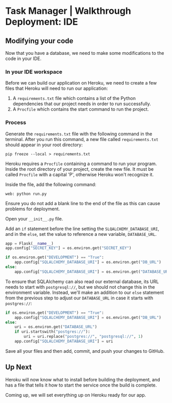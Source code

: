 # Task Manager | Walkthrough Deployment: IDE

## Modifying your code

Now that you have a database, we need to make some modifications to the code in your IDE.

### In your IDE workspace

Before we can build our application on Heroku, we need to create a few files that Heroku will need to run our application:

1. A `requirements.txt` file which contains a list of the Python dependencies that our project needs in order to run successfully.
2. A `Procfile` which contains the start command to run the project.

### Process

Generate the `requirements.txt` file with the following command in the terminal. After you run this command, a new file called `requirements.txt` should appear in your root directory:

```
pip freeze --local > requirements.txt
```

Heroku requires a `Procfile` containing a command to run your program. Inside the root directory of your project, create the new file. It must be called `Procfile` with a capital 'P', otherwise Heroku won't recognize it.

Inside the file, add the following command:

```
web: python run.py
```

Ensure you do not add a blank line to the end of the file as this can cause problems for deployment.

Open your `__init__.py` file.

Add an `if` statement before the line setting the `SLQALCHEMY_DATABASE_URI`, and in the `else`, set the value to reference a new variable, `DATABASE_URL`.

```python
app = Flask(__name__)
app.config["SECRET_KEY"] = os.environ.get("SECRET_KEY")

if os.environ.get("DEVELOPMENT") == "True":
    app.config["SQLALCHEMY_DATABASE_URI"] = os.environ.get("DB_URL")
else:
    app.config["SQLALCHEMY_DATABASE_URI"] = os.environ.get("DATABASE_URL")
```

To ensure that SQLAlchemy can also read our external database, its URL needs to start with `postgresql://`, but we should not change this in the environment variable. Instead, we'll make an addition to our `else` statement from the previous step to adjust our `DATABASE_URL` in case it starts with `postgres://`:

```python
if os.environ.get("DEVELOPMENT") == "True":
    app.config["SQLALCHEMY_DATABASE_URI"] = os.environ.get("DB_URL")
else:
    uri = os.environ.get("DATABASE_URL")
    if uri.startswith("postgres://"):
        uri = uri.replace("postgres://", "postgresql://", 1)
    app.config["SQLALCHEMY_DATABASE_URI"] = uri
```

Save all your files and then add, commit, and push your changes to GitHub.

## Up Next

Heroku will now know what to install before building the deployment, and has a file that tells it how to start the service once the build is complete.

Coming up, we will set everything up on Heroku ready for our app.